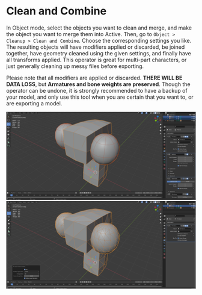 # Clean and Combine
In Object mode, select the objects you want to clean and merge, and make the object you want to merge them into Active. Then, go to `Object > Cleanup > Clean and Combine`. Choose the corresponding settings you like. The resulting objects will have modifiers applied or discarded, be joined together, have geometry cleaned using the given settings, and finally have all transforms applied. This operator is great for multi-part characters, or just generally cleaning up messy files before exporting.

Please note that all modifiers are applied or discarded. **THERE WILL BE DATA LOSS**, but **Armatures and bone weights are preserved**. Though the operator can be undone, it is strongly recommended to have a backup of your model, and only use this tool when you are certain that you want to, or are exporting a model.

![](../images/exmp_cleancombine_p1.png)
![](../images/exmp_cleancombine_p2.png)